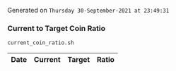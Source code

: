 Generated on `Thursday 30-September-2021 at 23:49:31`

### Current to Target Coin Ratio
`current_coin_ratio.sh`

Date|Current|Target|Ratio
---|---|---|---
